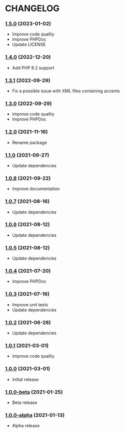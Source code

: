 CHANGELOG
=========

### [1.5.0](https://github.com/webeweb/core-bundle/tree/v1.5.0) (2023-01-02)

- Improve code quality
- Improve PHPDoc
- Update LICENSE

### [1.4.0](https://github.com/webeweb/core-bundle/tree/v1.4.0) (2022-12-20)

- Add PHP 8.2 support

### [1.3.1](https://github.com/webeweb/core-bundle/tree/v1.3.1) (2022-09-29)

- Fix a possible issue with XML files containing accents

### [1.3.0](https://github.com/webeweb/core-bundle/tree/v1.3.0) (2022-09-29)

- Improve code quality
- Improve PHPDoc

### [1.2.0](https://github.com/webeweb/core-bundle/tree/v1.2.0) (2021-11-16)

- Rename package

### [1.1.0](https://github.com/webeweb/core-bundle/tree/v1.1.0) (2021-09-27)

- Update dependencies

### [1.0.8](https://github.com/webeweb/core-bundle/tree/v1.0.8) (2021-09-22)

- Improve documentation

### [1.0.7](https://github.com/webeweb/core-bundle/tree/v1.0.7) (2021-08-16)

- Update dependencies

### [1.0.6](https://github.com/webeweb/core-bundle/tree/v1.0.6) (2021-08-12)

- Update dependencies

### [1.0.5](https://github.com/webeweb/core-bundle/tree/v1.0.5) (2021-08-12)

- Update dependencies

### [1.0.4](https://github.com/webeweb/core-bundle/tree/v1.0.4) (2021-07-20)

- Improve PHPDoc

### [1.0.3](https://github.com/webeweb/core-bundle/tree/v1.0.3) (2021-07-16)

- Improve unit tests
- Update dependencies

### [1.0.2](https://github.com/webeweb/core-bundle/tree/v1.0.2) (2021-06-28)

- Update dependencies

### [1.0.1](https://github.com/webeweb/core-bundle/tree/v1.0.1) (2021-03-01)

- Improve code quality

### [1.0.0](https://github.com/webeweb/core-bundle/tree/v1.0.0) (2021-03-01)

- Initial release

### [1.0.0-beta](https://github.com/webeweb/core-bundle/tree/v1.0.0-beta) (2021-01-25)

- Beta release

### [1.0.0-alpha](https://github.com/webeweb/core-bundle/tree/v1.0.0-alpha) (2021-01-13)

- Alpha release
